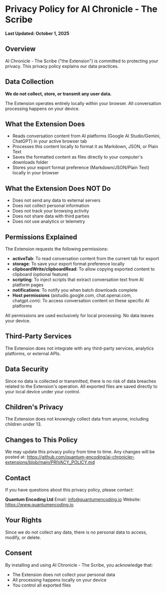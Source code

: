 # Privacy Policy for AI Chronicle - The Scribe

**Last Updated: October 1, 2025**

## Overview

AI Chronicle - The Scribe ("the Extension") is committed to protecting your privacy. This privacy policy explains our data practices.

## Data Collection

**We do not collect, store, or transmit any user data.**

The Extension operates entirely locally within your browser. All conversation processing happens on your device.

## What the Extension Does

- Reads conversation content from AI platforms (Google AI Studio/Gemini, ChatGPT) in your active browser tab
- Processes this content locally to format it as Markdown, JSON, or Plain Text
- Saves the formatted content as files directly to your computer's downloads folder
- Stores your export format preference (Markdown/JSON/Plain Text) locally in your browser

## What the Extension Does NOT Do

- Does not send any data to external servers
- Does not collect personal information
- Does not track your browsing activity
- Does not share data with third parties
- Does not use analytics or telemetry

## Permissions Explained

The Extension requests the following permissions:

- **activeTab**: To read conversation content from the current tab for export
- **storage**: To save your export format preference locally
- **clipboardWrite/clipboardRead**: To allow copying exported content to clipboard (optional feature)
- **scripting**: To inject scripts that extract conversation text from AI platform pages
- **notifications**: To notify you when batch downloads complete
- **Host permissions** (aistudio.google.com, chat.openai.com, chatgpt.com): To access conversation content on these specific AI platforms

All permissions are used exclusively for local processing. No data leaves your device.

## Third-Party Services

The Extension does not integrate with any third-party services, analytics platforms, or external APIs.

## Data Security

Since no data is collected or transmitted, there is no risk of data breaches related to the Extension's operation. All exported files are saved directly to your local device under your control.

## Children's Privacy

The Extension does not knowingly collect data from anyone, including children under 13.

## Changes to This Policy

We may update this privacy policy from time to time. Any changes will be posted at:
https://github.com/quantum-encoding/ai-chronicler-extensions/blob/main/PRIVACY_POLICY.md

## Contact

If you have questions about this privacy policy, please contact:

**Quantum Encoding Ltd**
Email: info@quantumencoding.io
Website: https://www.quantumencoding.io

## Your Rights

Since we do not collect any data, there is no personal data to access, modify, or delete.

## Consent

By installing and using AI Chronicle - The Scribe, you acknowledge that:
- The Extension does not collect your personal data
- All processing happens locally on your device
- You control all exported files
